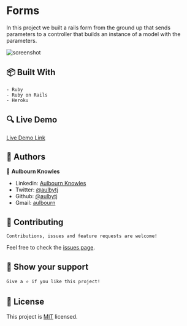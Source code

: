 # Forms

In this project we built a rails form from the ground up that sends parameters to a controller that builds an instance of a model with the parameters.

![screenshot](./app/assets/images/Screenshot.png)

## :package: Built With

    - Ruby
    - Ruby on Rails
    - Heroku

## :mag: Live Demo

[Live Demo Link](https://vast-temple-16115.herokuapp.com/)

## :busts_in_silhouette: Authors

👤 **Aulbourn Knowles**

- Linkedin: [Aulbourn Knowles](https://www.linkedin.com/in/aulbourn-knowles)
- Twitter: [@aulbytj](https://twitter.com/aulbytj)
- Github: [@aulbytj](https://github.com/aulbytj)
- Gmail: [aulbourn](mailto:aulbourn@gmail.com)

## 🤝 Contributing

    Contributions, issues and feature requests are welcome!

Feel free to check the [issues page](https://github.com/aulbytj/RailsReFormer/issues).

## :star2: Show your support

    Give a ⭐️ if you like this project!

## 📝 License

This project is [MIT](lic.url) licensed.
